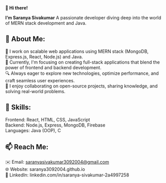 __👋 Hi there!__

__I’m Saranya Sivakumar__
A passionate developer diving deep into the world of MERN stack development and Java.

🌟 About Me:
---
🚀 I work on scalable web applications using MERN stack (MongoDB, Express.js, React, Node.js) and Java.\
💼 Currently, I'm focusing on creating full-stack applications that blend the power of frontend and backend development.\
🔍 Always eager to explore new technologies, optimize performance, and craft seamless user experiences.\
🤝 I enjoy collaborating on open-source projects, sharing knowledge, and solving real-world problems.


🔧 Skills:
---
Frontend: React, HTML, CSS, JavaScript\
Backend: Node.js, Express, MongoDB, Firebase\
Languages: Java (OOP), C


📫 Reach Me:
---
✉️ Email: saranyasivakumar3092004@gmail.com\
🌐 Website: saranya3092004.github.io\
🔗 LinkedIn: linkedin.com/in/saranya-sivakumar-2a4997258
